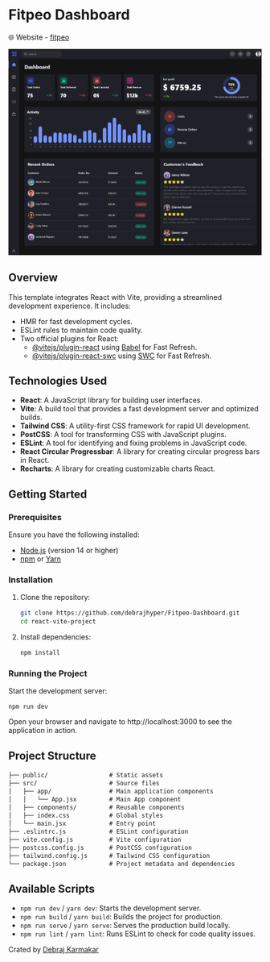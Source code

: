 # Fitpeo Dashboard

🌐 Website - [fitpeo](https://fitpeo-ui.vercel.app/)

![](./template/template.png)

## Overview

This template integrates React with Vite, providing a streamlined development experience. It includes:

- HMR for fast development cycles.
- ESLint rules to maintain code quality.
- Two official plugins for React:
  - [@vitejs/plugin-react](https://github.com/vitejs/vite-plugin-react/blob/main/packages/plugin-react/README.md) using [Babel](https://babeljs.io/) for Fast Refresh.
  - [@vitejs/plugin-react-swc](https://github.com/vitejs/vite-plugin-react-swc) using [SWC](https://swc.rs/) for Fast Refresh.

## Technologies Used

- **React**: A JavaScript library for building user interfaces.
- **Vite**: A build tool that provides a fast development server and optimized builds.
- **Tailwind CSS**: A utility-first CSS framework for rapid UI development.
- **PostCSS**: A tool for transforming CSS with JavaScript plugins.
- **ESLint**: A tool for identifying and fixing problems in JavaScript code.
- **React Circular Progressbar**: A library for creating circular progress bars in React.
- **Recharts**: A library for creating customizable charts React.

## Getting Started

### Prerequisites

Ensure you have the following installed:

- [Node.js](https://nodejs.org/) (version 14 or higher)
- [npm](https://www.npmjs.com/) or [Yarn](https://yarnpkg.com/)

### Installation

1. Clone the repository:
   ```sh
   git clone https://github.com/debrajhyper/Fitpeo-Dashboard.git
   cd react-vite-project
   ```

2. Install dependencies:
    ```sh
    npm install
    ```

### Running the Project 
   Start the development server:
    
    npm run dev
    

Open your browser and navigate to http://localhost:3000 to see the application in action.

## Project Structure

    ├── public/                 # Static assets
    ├── src/                    # Source files
    │   ├── app/                # Main application components
    │   │   └── App.jsx         # Main App component
    │   ├── components/         # Reusable components
    │   ├── index.css           # Global styles
    │   └── main.jsx            # Entry point
    ├── .eslintrc.js            # ESLint configuration
    ├── vite.config.js          # Vite configuration
    ├── postcss.config.js       # PostCSS configuration
    ├── tailwind.config.js      # Tailwind CSS configuration
    └── package.json            # Project metadata and dependencies

## Available Scripts
- `npm run dev` / `yarn dev`: Starts the development server.
- `npm run build` / `yarn build`: Builds the project for production.
- `npm run serve` / `yarn serve`: Serves the production build locally.
- `npm run lint` / `yarn lint`: Runs ESLint to check for code quality issues.

Crated by [Debraj Karmakar](https://www.linkedin.com/in/debrajkarmakar010/)

